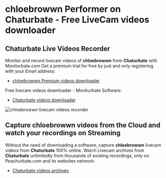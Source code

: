 # chloebrowwn Performer on Chaturbate - Free LiveCam videos downloader

## Chaturbate Live Videos Recorder

Monitor and record livecam videos of **chloebrowwn** from **Chaturbate** with Moniturbate.com
Get a premium trial for free by just and only registering with your Email address:
* [chloebrowwn Premium videos downloader](https://moniturbate.com/request-demo-licence-key.html)

Free livecam videos downloader - Moniturbate Software:
* [Chaturbate videos downloader](https://moniturbate.com/moniturbate-download-software.html)

![chloebrowwn livecam videos recorder](https://peachurnet.com/templates/moniturbate-software.png)


## Capture chloebrowwn videos from the Cloud and watch your recordings on Streaming

Without the need of downloading a software, capture **chloebrowwn** livecam videos from **Chaturbate** 100% online.
Watch Livecam archives from **Chaturbate** unlimitedly from thousands of existing recordings, only on Peachurbate.com and its websites network:
* [Chaturbate videos archives](https://peachurnet.com/)